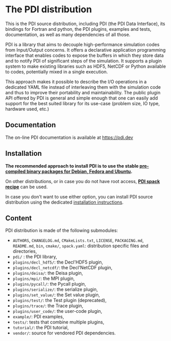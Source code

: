 # The PDI distribution

This is the PDI source distribution, including PDI (the PDI Data Interface), its
bindings for Fortran and python, the PDI plugins, examples and tests,
documentation, as well as many dependencies of all those.

PDI is a library that aims to decouple high-performance simulation codes from
Input/Output concerns.
It offers a declarative application programming interface that enables codes to
expose the buffers in which they store data and to notify PDI of significant
steps of the simulation.
It supports a plugin system to make existing libraries such as HDF5, NetCDF or
Python available to codes, potentially mixed in a single execution.

This approach makes it possible to describe the I/O operations in a dedicated
YAML file instead of interleaving them with the simulation code and thus to
improve their portability and maintainability.
The public plugin API offered by PDI is general and simple enough that one can
easily add support for the best suited library for its use-case (problem size,
IO type, hardware used, etc.)

## Documentation

The on-line PDI documentation is available at https://pdi.dev

## Installation

**The recommended approach to install PDI is to use the stable [pre-compiled binary packages for Debian, Fedora and Ubuntu](https://repo.pdi.dev).**

On other distributions, or in case you do not have root access,
[**PDI spack recipe**](https://github.com/pdidev/spack) can be used.

In case you don't want to use either option, you can install PDI source
distribution using the dedicated
[installation instructions](https://pdi.dev/main/Installation.html).

## Content

PDI distribution is made of the following submodules:
* `AUTHORS`, `CHANGELOG.md`, `CMakeLists.txt`, `LICENSE`, `PACKAGING.md`,
  `README.md`, `bin`, `cmake/`, `spack.yaml`: distribution specific files and 
  directories,
* `pdi/` : the PDI library,
* `plugins/decl_hdf5/`: the Decl'HDF5 plugin,
* `plugins/decl_netcdf/`: the Decl'NetCDF plugin,
* `plugins/deisa/`: the Deisa plugin,
* `plugins/mpi/`: the MPI plugin,
* `plugins/pycall/`: the Pycall plugin,
* `plugins/serialize/`: the serialize plugin,
* `plugins/set_value/`: the Set value plugin,
* `plugins/test/`: the Test plugin (deprecated),
* `plugins/trace/`: the Trace plugin,
* `plugins/user_code/`: the user-code plugin,
* `example/`: PDI examples,
* `tests/`: tests that combine multiple plugins,
* `tutorial/`: the PDI tutorial,
* `vendor/`: source for vendored PDI dependencies.
